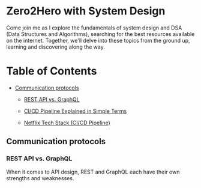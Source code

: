 

# Zero2Hero with System Design 

Come join me as I explore the fundamentals of system design and DSA (Data Structures and Algorithms), searching for the best resources available on the internet. Together, we'll delve into these topics from the ground up, learning and discovering along the way.

# Table of Contents



- [Communication protocols](#communication-protocols)
  - [REST API vs. GraphQL](#rest-api-vs-graphql)

  - [CI/CD Pipeline Explained in Simple Terms](#cicd-pipeline-explained-in-simple-terms)
  - [Netflix Tech Stack (CI/CD Pipeline)](#netflix-tech-stack-cicd-pipeline)




## Communication protocols




### REST API vs. GraphQL

When it comes to API design, REST and GraphQL each have their own strengths and weaknesses.

